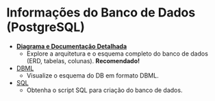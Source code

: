 # Informações do Banco de Dados (PostgreSQL)

- [**Diagrama e Documentação Detalhada**](SCHEMA.md)
    * Explore a arquitetura e o esquema completo do banco de dados (ERD, tabelas, colunas). **Recomendado!**
- [DBML](schema/pokedex_db.dbml)
    * Visualize o esquema do DB em formato DBML.
- [SQL](schema/pokedex_db.sql)
    * Obtenha o script SQL para criação do banco de dados.